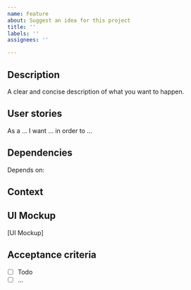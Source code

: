 ```yaml
---
name: Feature
about: Suggest an idea for this project
title: ''
labels: ''
assignees: ''

---
```


## Description
A clear and concise description of what you want to happen.

## User stories
As a ... I want ... in order to ...

## Dependencies
Depends on:

## Context

## UI Mockup
[UI Mockup]

## Acceptance criteria
- [ ] Todo
- [ ] ...
